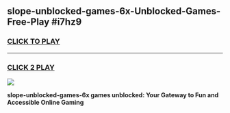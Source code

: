 
## slope-unblocked-games-6x-Unblocked-Games-Free-Play #i7hz9
<h3>
<a href="https://us.freeplayer.one?title=slope-unblocked-games-6x&ref=9M">CLICK TO PLAY</a></h3>
<hr>

<h3>
<a href="https://us.freeplayer.one?title=slope-unblocked-games-6x&ref=9M">CLICK 2 PLAY</a>
  
</h3>

<a href="https://us.freeplayer.one?title=slope-unblocked-games-6x&ref=9M"><img src="https://clearcache.store/games.png"></a>


**slope-unblocked-games-6x games unblocked: Your Gateway to Fun and Accessible Online Gaming**

